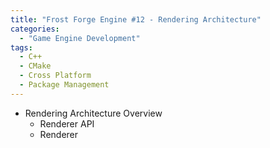 ```yaml
---
title: "Frost Forge Engine #12 - Rendering Architecture"
categories:
  - "Game Engine Development"
tags:
  - C++
  - CMake
  - Cross Platform
  - Package Management
---
```


- Rendering Architecture Overview
  - Renderer API
  - Renderer
